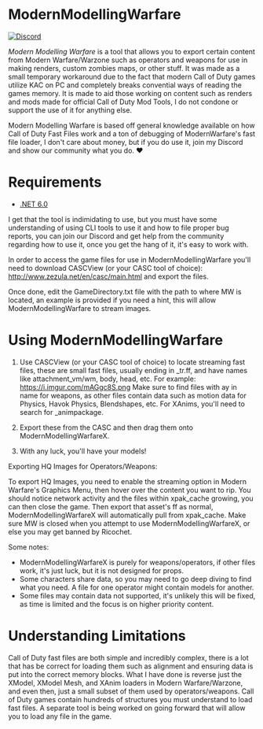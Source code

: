 # ModernModellingWarfare
[![Discord](https://img.shields.io/badge/chat-Discord-blue.svg)](https://discord.gg/RyqyThu)

*Modern Modelling Warfare* is a tool that allows you to export certain content from Modern Warfare/Warzone such as operators and weapons for use in making renders, custom zombies maps, or other stuff. It was made as a small temporary workaround due to the fact that modern Call of Duty games utilize KAC on PC and completely breaks convential ways of reading the games memory. It is made to aid those working on content such as renders and mods made for official Call of Duty Mod Tools, I do not condone or support the use of it for anything else.

Modern Modelling Warfare is based off general knowledge available on how Call of Duty Fast Files work and a ton of debugging of ModernWarfare's fast file loader, I don't care about money, but if you do use it, join my Discord and show our community what you do. ❤️

# Requirements

* [.NET 6.0](https://dotnet.microsoft.com/en-us/download/dotnet/6.0/runtime)

I get that the tool is indimidating to use, but you must have some understanding of using CLI tools to use it and how to file proper bug reports, you can join our Discord and get help from the community regarding how to use it, once you get the hang of it, it's easy to work with.

In order to access the game files for use in ModernModellingWarfare you'll need to download CASCView (or your CASC tool of choice): http://www.zezula.net/en/casc/main.html and export the files.

Once done, edit the GameDirectory.txt file with the path to where MW is located, an example is provided if you need a hint, this will allow ModernModellingWarfare to stream images.

# Using ModernModellingWarfare

1. Use CASCView (or your CASC tool of choice) to locate streaming fast files, these are small fast files, usually ending in _tr.ff, and have names like
   attachment_vm/wm, body, head, etc. For example: https://i.imgur.com/mAGgc8S.png Make sure to find files with ay in name for weapons, as other files contain
   data such as motion data for Physics, Havok Physics, Blendshapes, etc. For XAnims, you'll need to search for _animpackage.

2. Export these from the CASC and then drag them onto ModernModellingWarfareX.

3. With any luck, you'll have your models!

Exporting HQ Images for Operators/Weapons:

To export HQ Images, you need to enable the streaming option in Modern Warfare's Graphics Menu, then hover over the content you want to rip. You should notice
network activity and the files within xpak_cache growing, you can then close the game. Then export that asset's ff as normal, ModernModellingWarfareX will automatically pull from xpak_cache.
Make sure MW is closed when you attempt to use ModernModellingWarfareX, or else you may get banned by Ricochet.

Some notes:

* ModernModellingWarfareX is purely for weapons/operators, if other files work, it's just luck, but it is not designed for props.
* Some characters share data, so you may need to go deep diving to find what you need. A file for one operator might contain models for another.
* Some files may contain data not supported, it's unlikely this will be fixed, as time is limited and the focus is on higher priority content.

# Understanding Limitations

Call of Duty fast files are both simple and incredibly complex, there is a lot that has be correct for loading them such as alignment and ensuring data is put into the correct memory blocks. What I have done is reverse just the XModel, XModel Mesh, and XAnim loaders in Modern Warfare/Warzone, and even then, just a small subset of them used by operators/weapons. Call of Duty games contain hundreds of structures you must understand to load fast files. A separate tool is being worked on going forward that will allow you to load any file in the game.

